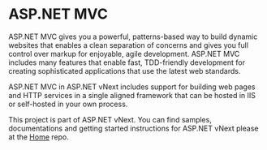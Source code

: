 ASP.NET MVC
===
ASP.NET MVC gives you a powerful, patterns-based way to build dynamic websites that enables a clean separation of concerns and gives you full control over markup for enjoyable, agile development. ASP.NET MVC includes many features that enable fast, TDD-friendly development for creating sophisticated applications that use the latest web standards.

ASP.NET MVC in ASP.NET vNext includes support for building web pages and HTTP services in a single aligned framework that can be hosted in IIS or self-hosted in your own process.

This project is part of ASP.NET vNext. You can find samples, documentations and getting started instructions for ASP.NET vNext please at the [Home](https://github.com/aspnet/home) repo.
